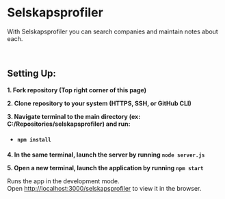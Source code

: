 # Selskapsprofiler

With Selskapsprofiler you can search companies and maintain notes about each. 

<br/>

## Setting Up:

**1. Fork repository (Top right corner of this page)**

**2. Clone repository to your system (HTTPS, SSH, or GitHub CLI)**

**3. Navigate terminal to the main directory (ex: C:/Repositories/selskapsprofiler) and run:**
- #### `npm install`

**4. In the same terminal, launch the server by running `node server.js`**

**5. Open a new terminal, launch the application by running `npm start`**

Runs the app in the development mode.\
Open [http://localhost:3000/selskapsprofiler](http://localhost:3000/selskapsprofiler) to view it in the browser.

<br/>
